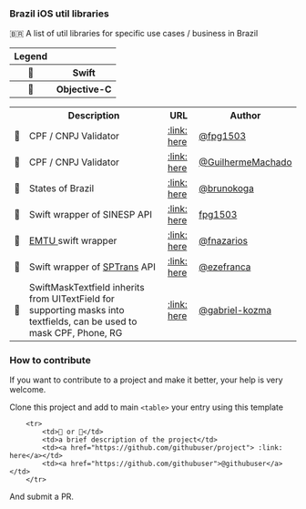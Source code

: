 ### Brazil iOS util libraries

🇧🇷 A list of util libraries for specific use cases / business in Brazil 

<table>
     <tr>
        <th>Legend</th>
         </tr>
    <tr>
    <tr>
        <th>🔸</th>
        <th>Swift</th>
         </tr>
  <tr>
        <th>🔹</th>
        <th>Objective-C</th>
    </tr>
 </table>

<table>
    <tr>
        <th></th>
        <th>Description</th>
        <th>URL</th>
        <th>Author</th>
    </tr>
    <tr>
        <td>🔸</td>
        <td>CPF / CNPJ  Validator</td>
        <td><a href="https://github.com/fpg1503/CPF-CNPJ-Validator"> :link: here</a></td>
        <td><a href="https://github.com/fpg1503">@fpg1503</a></td>
    </tr>
    <tr>
        <td>🔹</td>
        <td>CPF / CNPJ  Validator</td>
        <td><a href="https://github.com/GuilhermeMachado/Validador_CPF_CNPJ"> :link: here</a></td>
        <td><a href="https://github.com/GuilhermeMachado">@GuilhermeMachado</a></td>
 </tr>
    <tr>
        <td>🔹</td>
        <td>States of Brazil</td>
        <td><a href="https://github.com/brunokoga/iOS-StatesOfBrazil"> :link: here</a></td>
        <td><a href="https://github.com/brunokoga">@brunokoga</a></td>
    </tr>
     <tr>
        <td>🔸</td>
        <td>Swift wrapper of SINESP API</td>
        <td><a href="https://github.com/fpg1503/sinesp-swift"> :link: here</a></td>
        <td><a href="https://github.com/fpg1503">fpg1503</a></td>
    </tr>
    <tr>
        <td>🔹</td>
        <td><a href="https://en.wikipedia.org/wiki/Empresa_Metropolitana_de_Transportes_Urbanos_de_São_Paulo"> EMTU </a> swift wrapper</td>
        <td><a href="https://github.com/fnazarios/busao-emtu"> :link: here</a></td>
        <td><a href="https://github.com/fnazarios/busao-emtu">@fnazarios</a></td>
    </tr>
     <tr>
        <td>🔸</td>
        <td>Swift wrapper of <a href="https://en.wikipedia.org/wiki/SPTrans">SPTrans</a> API</td>
        <td><a href="https://github.com/ezefranca/SPTransSwift"> :link: here</a></td>
        <td><a href="https://github.com/ezefranca">@ezefranca</a></td>
    </tr>
    <tr>
        <td>🔸</td>
        <td>SwiftMaskTextfield inherits from UITextField for supporting masks into textfields, can be used to mask CPF, Phone, RG</td>
        <td><a href="https://github.com/gabriel-kozma/swift-mask-textfield"> :link: here</a></td>
        <td><a href="https://github.com/gabriel-kozma">@gabriel-kozma</a></td>
    </tr>
 
</table>


### How to contribute

If you want to contribute to a project and make it better, your help is very welcome.

Clone this project and add to main ```<table>``` your entry using this template

```
    <tr>
        <td>🔸 or 🔹</td>
        <td>a brief description of the project</td>
        <td><a href="https://github.com/githubuser/project"> :link: here</a></td>
        <td><a href="https://github.com/githubuser">@githubuser</a></td>
    </tr>

```

And submit a PR.
